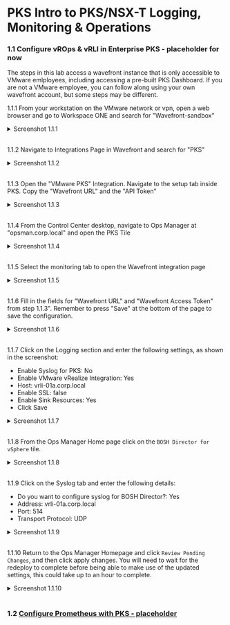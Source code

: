 # PKS Intro to PKS/NSX-T Logging, Monitoring & Operations

### 1.1 Configure vROps & vRLI in Enterprise PKS - placeholder for now

The steps in this lab access a wavefront instance that is only accessible to VMware emlployees, including accessing a pre-built PKS Dashboard. If you are not a VMware employee, you can follow along using your own wavefront account, but some steps may be different.

1.1.1 From your workstation on the VMware network or vpn, open a web browser and go to Workspace ONE and search for "Wavefront-sandbox"

<details><summary>Screenshot 1.1.1</summary>
<img src="Images/1.png">
</details>
<br/>

1.1.2 Navigate to Integrations Page in Wavefront and search for "PKS"

<details><summary>Screenshot 1.1.2</summary>
<img src="Images/2.png">
</details>
<br/>

1.1.3 Open the "VMware PKS" Integration. Navigate to the setup tab inside PKS. Copy the "Wavefront URL" and the "API Token"

<details><summary>Screenshot 1.1.3</summary>
<img src="Images/3.png">
</details>
<br/>

1.1.4 From the Control Center desktop, navigate to Ops Manager at "opsman.corp.local" and open the PKS Tile

<details><summary>Screenshot 1.1.4</summary>
<img src="Images/4.png">
</details>
<br/>

1.1.5 Select the monitoring tab to open the Wavefront integration page

<details><summary>Screenshot 1.1.5</summary>
<img src="Images/5.png">
</details>
<br/>

1.1.6 Fill in the fields for "Wavefront URL" and "Wavefront Access Token" from step 1.1.3". Remember to press "Save" at the bottom of the page to save the configuration.

<details><summary>Screenshot 1.1.6</summary>
<img src="Images/6.png">
</details>
<br/>

1.1.7 Click on the Logging section and enter the following settings, as shown in the screenshot:

- Enable Syslog for PKS: No
- Enable VMware vRealize Integration: Yes
 - Host: vrli-01a.corp.local
 - Enable SSL: false
 - Enable Sink Resources: Yes
- Click Save

<details><summary>Screenshot 1.1.7</summary>
<img src="Images/7.png">
</details>
<br/>

1.1.8 From the Ops Manager Home page click on the `BOSH Director for vSphere` tile.

<details><summary>Screenshot 1.1.8</summary>
<img src="Images/8.png">
</details>
<br/>

1.1.9 Click on the Syslog tab and enter the following details:

- Do you want to configure syslog for BOSH Director?: Yes
- Address: vrli-01a.corp.local
- Port: 514
- Transport Protocol: UDP

<details><summary>Screenshot 1.1.9</summary>
<img src="Images/9.png">
</details>
<br/>

1.1.10 Return to the Ops Manager Homepage and click `Review Pending Changes`, and then click apply changes. You will need to wait for the redeploy to complete before being able to make use of the updated settings, this could take up to an hour to complete.

<details><summary>Screenshot 1.1.10</summary>
<img src="Images/10.png">
</details>
<br/>

### 1.2 [Configure Prometheus with PKS - placeholder](https://github.com/CNA-Tech/Apps-on-PKS/tree/master/prometheus)
